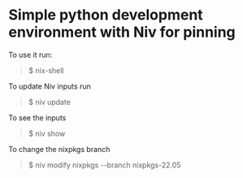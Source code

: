 # Simple python development environment with Niv for pinning

To use it run:

> $ nix-shell

To update Niv inputs run

> $ niv update

To see the inputs

> $ niv show

To change the nixpkgs branch

> $ niv modify nixpkgs --branch nixpkgs-22.05
